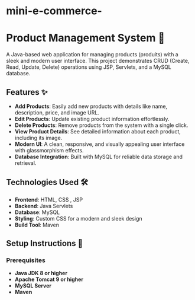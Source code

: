 # mini-e-commerce-

# Product Management System 🛒

A Java-based web application for managing products (produits) with a sleek and modern user interface. This project demonstrates CRUD (Create, Read, Update, Delete) operations using JSP, Servlets, and a MySQL database.

## Features ✨
- **Add Products**: Easily add new products with details like name, description, price, and image URL.
- **Edit Products**: Update existing product information effortlessly.
- **Delete Products**: Remove products from the system with a single click.
- **View Product Details**: See detailed information about each product, including its image.
- **Modern UI**: A clean, responsive, and visually appealing user interface with glassmorphism effects.
- **Database Integration**: Built with MySQL for reliable data storage and retrieval.

## Technologies Used 🛠️
- **Frontend**: HTML, CSS , JSP
- **Backend**: Java Servlets
- **Database**: MySQL
- **Styling**: Custom CSS for a modern and sleek design
- **Build Tool**: Maven 


## Setup Instructions 🚀

### Prerequisites
- **Java JDK 8 or higher**
- **Apache Tomcat 9 or higher**
- **MySQL Server**
- **Maven** 

